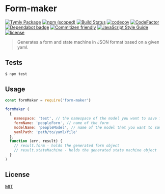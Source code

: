 # Form-maker
[![Tymly Package](https://img.shields.io/badge/tymly-package-blue.svg)](https://tymly.io/)
[![npm (scoped)](https://img.shields.io/npm/v/@wmfs/form-maker.svg)](https://www.npmjs.com/package/@wmfs/form-maker)
[![Build Status](https://travis-ci.org/wmfs/form-maker.svg?branch=master)](https://travis-ci.org/wmfs/form-maker)
[![codecov](https://codecov.io/gh/wmfs/form-maker/branch/master/graph/badge.svg)](https://codecov.io/gh/wmfs/form-maker)
[![CodeFactor](https://www.codefactor.io/repository/github/wmfs/form-maker/badge)](https://www.codefactor.io/repository/github/wmfs/form-maker)
[![Dependabot badge](https://img.shields.io/badge/Dependabot-active-brightgreen.svg)](https://dependabot.com/)
[![Commitizen friendly](https://img.shields.io/badge/commitizen-friendly-brightgreen.svg)](http://commitizen.github.io/cz-cli/)
[![JavaScript Style Guide](https://img.shields.io/badge/code_style-standard-brightgreen.svg)](https://standardjs.com)
[![license](https://img.shields.io/github/license/mashape/apistatus.svg)](https://github.com/wmfs/tymly/blob/master/packages/pg-concat/LICENSE)

> Generates a form and state machine in JSON format based on a given yaml.

## <a name="tests"></a>Tests
```bash
$ npm test
```

## <a name="usage"></a>Usage

```javascript
const formMaker = require('form-maker')

formMaker (
  {
    namespace: 'test', // the namespace of the model you want to save form data to
    formName: 'peopleForm', // name of the form
    modelName: 'peopleModel', // name of the model that you want to save form data to
    yamlPath: 'path/to/yaml/file'
  },
  function (err, result) {
    // result.form - holds the generated form object
    // result.stateMachine - holds the generated state machine object
  }
)
```

## <a name="license"></a>License
[MIT](https://github.com/wmfs/tymly-runner/blob/master/LICENSE)
